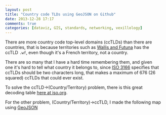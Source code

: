 ```yaml
---
layout: post
title: "Country code TLDs using GeoJSON on Github"
date: 2013-12-28 17:17
comments: true
categories: [dataviz, GIS, standards, networking, vexillology]
---
```


There are more country code top-level domains (ccTLDs) than there are countries, that is because territories such as [Wallis and Futuna](https://en.wikipedia.org/wiki/Wallis_and_Futuna) has the ccTLD `.wf`, even though it's a French territory, not a country.

There are so many that I have a hard time remembering them, and given one it's hard to tell what country it belongs to, since [ISO 3166](http://www.iso.org/iso/country_codes) specifies that ccTLDs should be two characters long, that makes a maximum of 676 (26 squared) ccTLDs that could ever exist.

To solve the ccTLD→(Country/Territory)  problem, there is this great decoding table [here at iso.org](http://www.iso.org/iso/home/standards/country_codes/iso-3166-1_decoding_table.htm).

For the other problem, (Country/Territory)→ccTLD, I made the following map using [GeoJSON](http://geojson.org/)

<script src="https://gist.github.com/tlehman/8166180.js"></script>


